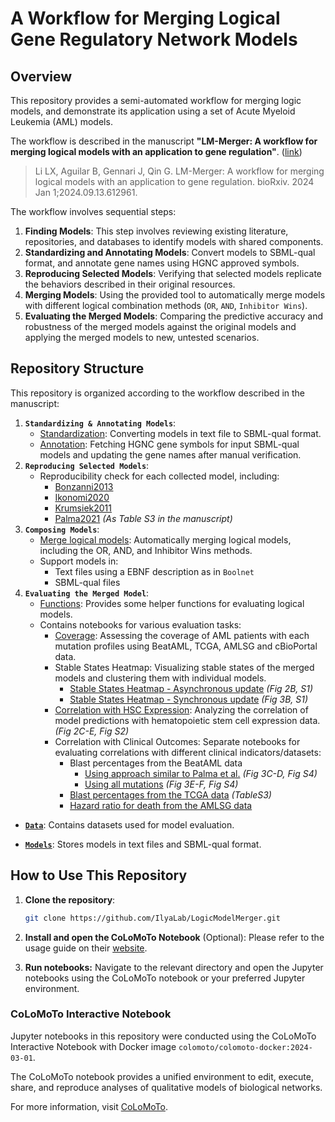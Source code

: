 # A Workflow for Merging Logical Gene Regulatory Network Models

## Overview

This repository provides a semi-automated workflow for merging logic models, and demonstrate its application using a set of Acute Myeloid Leukemia (AML) models.  

The workflow is described in the manuscript **"LM-Merger: A workflow for merging logical models with an application to gene regulation"**. ([link](https://www.biorxiv.org/content/10.1101/2024.09.13.612961v3))
>Li LX, Aguilar B, Gennari J, Qin G. LM-Merger: A workflow for merging logical models with an application to gene regulation. bioRxiv. 2024 Jan 1;2024.09.13.612961. 


The workflow involves sequential steps:

1. **Finding Models**: This step involves reviewing existing literature, repositories, and databases to identify models with shared components.
2. **Standardizing and Annotating Models**: Convert models to SBML-qual format, and annotate gene names using HGNC approved symbols.
3. **Reproducing Selected Models**: Verifying that selected models replicate the behaviors described in their original resources.
4. **Merging Models**: Using the provided tool to automatically merge models with different logical combination methods (`OR`, `AND`, `Inhibitor Wins`).
5. **Evaluating the Merged Models**: Comparing the predictive accuracy and robustness of the merged models against the original models and applying the merged models to new, untested scenarios. 

## Repository Structure

This repository is organized according to the workflow described in the manuscript:

1. **`Standardizing & Annotating Models`**:
    - [Standardization](Standardizing%20and%20annotating%20models/Convert%20model%20in%20text%20file%20to%20SBML-qual.ipynb): Converting models in text file to SBML-qual format.
    - [Annotation](Standardizing%20and%20annotating%20models/Standardize%20gene%20names%20to%20HGNC%20symbol.ipynb): Fetching HGNC gene symbols for input SBML-qual models and updating the gene names after manual verification.
2. **`Reproducing Selected Models`**: 
    - Reproducibility check for each collected model, including:
        - [Bonzanni2013](Reproducing%20selected%20models/Bonzanni2013/Bonzanni2013.ipynb)
        - [Ikonomi2020](Reproducing%20selected%20models/Ikonomi2020/Ikonomi2020.ipynb)
        - [Krumsiek2011](Reproducing%20selected%20models/Krumsiek2011/Krumsiek2011.ipynb)
        - [Palma2021](Reproducing%20selected%20models/Palma2021/Palma2021.ipynb) *(As Table S3 in the manuscript)*
3. **`Composing Models`**: 
    - [Merge logical models](Composing%20models/Merge%20logical%20models.ipynb): Automatically merging logical models, including the OR, AND, and Inhibitor Wins methods.
    - Support models in:
        - Text files using a EBNF description as in `Boolnet`
        - SBML-qual files
4. **`Evaluating the Merged Model`**: 
    - [Functions](Evaluating%20the%20merged%20model/Helper%20functions.ipynb): Provides some helper functions for evaluating logical models.
    - Contains notebooks for various evaluation tasks:
        - [Coverage](Evaluating%20the%20merged%20model/Coverage.ipynb): Assessing the coverage of AML patients with each mutation profiles using BeatAML, TCGA, AMLSG and cBioPortal data.
        - Stable States Heatmap: Visualizing stable states of the merged models and clustering them with individual models.
            - [Stable States Heatmap - Asynchronous update](Evaluating%20the%20merged%20model/Stable%20states%20heatmap_asynchronous.ipynb) *(Fig 2B, S1)*
            - [Stable States Heatmap - Synchronous update](Evaluating%20the%20merged%20model/Stable%20states%20heatmap_synchronous.ipynb) *(Fig 3B, S1)*
        - [Correlation with HSC Expression](Evaluating%20the%20merged%20model/Correlation%20with%20HSC%20expression.ipynb): Analyzing the correlation of model predictions with hematopoietic stem cell expression data. *(Fig 2C-E, Fig S2)*
        - Correlation with Clinical Outcomes: Separate notebooks for evaluating correlations with different clinical indicators/datasets:
            - Blast percentages from the BeatAML data
                - [Using approach similar to Palma et al.](Evaluating%20the%20merged%20model/Correlation%20with%20clinical%20outcome_BeatAML_Palma%20approach.ipynb) *(Fig 3C-D, Fig S4)*
                - [Using all mutations](Evaluating%20the%20merged%20model/Correlation%20with%20clinical%20outcome_BeatAML_all%20mutation.ipynb) *(Fig 3E-F, Fig S4)*
            - [Blast percentages from the TCGA data](Evaluating%20the%20merged%20model/Correlation%20with%20clinical%20outcome_TCGA.ipynb) *(TableS3)*
            - [Hazard ratio for death from the AMLSG data](Evaluating%20the%20merged%20model/Correlation%20with%20clinical%20outcome_AMLSG.ipynb)

- [**`Data`**](Data): Contains datasets used for model evaluation.
   
- [**`Models`**](Models): Stores models in text files and SBML-qual format.


## How to Use This Repository

1. **Clone the repository**:
   ```bash
   git clone https://github.com/IlyaLab/LogicModelMerger.git

2. **Install and open the CoLoMoTo Notebook** (Optional):
   Please refer to the usage guide on their [website](https://colomoto.github.io/colomoto-docker/).

3. **Run notebooks:**
   Navigate to the relevant directory and open the Jupyter notebooks using the CoLoMoTo notebook or your preferred Jupyter environment.


### CoLoMoTo Interactive Notebook

Jupyter notebooks in this repository were conducted using the CoLoMoTo Interactive Notebook with Docker image `colomoto/colomoto-docker:2024-03-01`.
  
 The CoLoMoTo notebook provides a unified environment to edit, execute, share, and reproduce analyses of qualitative models of biological networks.

For more information, visit [CoLoMoTo](http://www.colomoto.org/notebook/).
